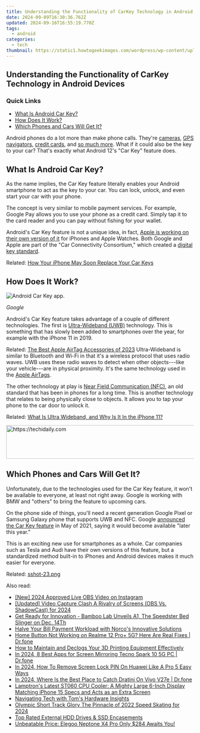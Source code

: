 ```yaml
---
title: Understanding the Functionality of CarKey Technology in Android Devices
date: 2024-09-09T16:30:36.762Z
updated: 2024-09-16T16:55:19.770Z
tags:
  - android
categories:
  - tech
thumbnail: https://static1.howtogeekimages.com/wordpress/wp-content/uploads/2021/10/Android-Car-Key.png
---
```


## Understanding the Functionality of CarKey Technology in Android Devices

### Quick Links

* [What Is Android Car Key?](https://extra-skills.techidaily.com/new-prime-propeller-picks-unveiling-top-5-motors-for-drones/)
* [How Does It Work?](https://some-techniques.techidaily.com/new-filmoras-competitors-the-ultimate-list-of-top-notch-free-template-collections/)
* [Which Phones and Cars Will Get It?](https://youtube-sure.techidaily.com/ed-2024-approved-the-8-most-effective-authentic-promotion-techniques/)

 Android phones do a lot more than make phone calls. They're [cameras](https://blog-min.techidaily.com/how-to-restore-deleted-infinix-hot-30-5g-pictures-an-easy-method-explained-by-fonelab-android-recover-pictures/), [GPS navigators](https://vp-tips.techidaily.com/new-transforming-gifs-to-stickers-comprehensive-instruction-for-messaging-apps-for-2024/), [credit cards](https://extra-skills.techidaily.com/updated-overcoming-content-constraints-s-virtual-world/), and [so much more](https://screen-activity-recording.techidaily.com/2024-approved-transforming-live-interactions-into-captivating-content/). What if it could also be the key to your car? That's exactly what Android 12's "Car Key" feature does.

##  What Is Android Car Key?

 As the name implies, the Car Key feature literally enables your Android smartphone to act as the key to your car. You can lock, unlock, and even start your car with your phone.

 The concept is very similar to mobile payment services. For example, Google Pay allows you to use your phone as a credit card. Simply tap it to the card reader and you can pay without fishing for your wallet.

 Android's Car Key feature is not a unique idea, in fact, [Apple is working on their own version of it](https://fake-location.techidaily.com/complete-tutorial-to-use-vpna-to-fake-gps-location-on-oppo-a78-5g-drfone-by-drfone-virtual-android/) for iPhones and Apple Watches. Both Google and Apple are part of the "Car Connectivity Consortium," which created a [digital key standard](https://carconnectivity.org/press-release/car-connectivity-consortium-announces-publication-digital-key-release-1-0-specification-delivering-industry-standardized-smart-phone-car-key-solution/).

Related: [How Your iPhone May Soon Replace Your Car Keys](https://fake-location.techidaily.com/complete-tutorial-to-use-vpna-to-fake-gps-location-on-oppo-a78-5g-drfone-by-drfone-virtual-android/) 

##  How Does It Work?

![Android Car Key app.](https://static1.howtogeekimages.com/wordpress/wp-content/uploads/2021/10/car-key-app.png) 

_Google_

 Android's Car Key feature takes advantage of a couple of different technologies. The first is [Ultra-Wideband (UWB)](https://easy-unlock-android.techidaily.com/in-2024-a-perfect-guide-to-remove-or-disable-google-smart-lock-on-realme-c67-4g-by-drfone-android/) technology. This is something that has slowly been added to smartphones over the year, for example with the iPhone 11 in 2019.

Related: [The Best Apple AirTag Accessories of 2023](https://techidaily.com/how-to-reset-oppo-reno-10-pro-5g-without-the-home-button-drfone-by-drfone-reset-android-reset-android/) Ultra-Wideband is similar to Bluetooth and Wi-Fi in that it's a wireless protocol that uses radio waves. UWB uses these radio waves to detect when other objects---like your vehicle---are in physical proximity. It's the same technology used in the [Apple AirTags](https://techidaily.com/how-to-reset-oppo-reno-10-pro-5g-without-the-home-button-drfone-by-drfone-reset-android-reset-android/).

 The other technology at play is [Near Field Communication (NFC)](https://extra-information.techidaily.com/the-definitive-guide-to-audio-interfaces-in-podcasting/), an old standard that has been in phones for a long time. This is another technology that relates to being physically close to objects. It allows you to tap your phone to the car door to unlock it.

Related: [What Is Ultra Wideband, and Why Is It In the iPhone 11?](https://easy-unlock-android.techidaily.com/in-2024-a-perfect-guide-to-remove-or-disable-google-smart-lock-on-realme-c67-4g-by-drfone-android/) 

<!-- affiliate ads begin -->
<a href="https://ephamedtechinc.pxf.io/c/5597632/2139322/26400" target="_top" id="2139322">
  <img src="//a.impactradius-go.com/display-ad/26400-2139322" border="0" alt="https://techidaily.com" width="728" height="90"/>
</a>
<img height="0" width="0" src="https://ephamedtechinc.pxf.io/i/5597632/2139322/26400" style="position:absolute;visibility:hidden;" border="0" />
<!-- affiliate ads end -->

##  Which Phones and Cars Will Get It?

 Unfortunately, due to the technologies used for the Car Key feature, it won't be available to everyone, at least not right away. Google is working with BMW and "others" to bring the feature to upcoming cars.

 On the phone side of things, you'll need a recent generation Google Pixel or Samsung Galaxy phone that supports UWB and NFC. Google [announced the Car Key feature](https://www.reviewgeek.com/100418/your-android-phone-may-soon-double-as-a-digital-car-key/) in May of 2021, saying it would become available "later this year."

 This is an exciting new use for smartphones as a whole. Car companies such as Tesla and Audi have their own versions of this feature, but a standardized method built-in to iPhones and Android devices makes it much easier for everyone.

Related: [sshot-23.png](https://www.reviewgeek.com/100418/your-android-phone-may-soon-double-as-a-digital-car-key/)

<ins class="adsbygoogle"
     style="display:block"
     data-ad-format="autorelaxed"
     data-ad-client="ca-pub-7571918770474297"
     data-ad-slot="1223367746"></ins>

<ins class="adsbygoogle"
     style="display:block"
     data-ad-client="ca-pub-7571918770474297"
     data-ad-slot="8358498916"
     data-ad-format="auto"
     data-full-width-responsive="true"></ins>

<span class="atpl-alsoreadstyle">Also read:</span>
<div><ul>
<li><a href="https://screen-recording.techidaily.com/new-2024-approved-live-obs-video-on-instagram/"><u>[New] 2024 Approved Live OBS Video on Instagram</u></a></li>
<li><a href="https://video-capture.techidaily.com/updated-video-capture-clash-a-rivalry-of-screens-obs-vs-shadowcast-for-2024/"><u>[Updated] Video Capture Clash A Rivalry of Screens (OBS Vs. ShadowCast) for 2024</u></a></li>
<li><a href="https://hardware-tips.techidaily.com/get-ready-for-innovation-bamboo-lab-unveils-a1-the-speedster-bed-slinger-on-dec-14th/"><u>Get Ready for Innovation - Bamboo Lab Unveils A1, The Speedster Bed Slinger on Dec. 14Th</u></a></li>
<li><a href="https://solve-marvelous.techidaily.com/halve-your-bill-payment-workload-with-norcos-innovative-solutions/"><u>Halve Your Bill Payment Workload with Norco's Innovative Solutions</u></a></li>
<li><a href="https://change-location.techidaily.com/home-button-not-working-on-realme-12-proplus-5g-here-are-real-fixes-drfone-by-drfone-fix-android-problems-fix-android-problems/"><u>Home Button Not Working on Realme 12 Pro+ 5G? Here Are Real Fixes | Dr.fone</u></a></li>
<li><a href="https://hardware-tips.techidaily.com/how-to-maintain-and-declogs-your-3d-printing-equipment-effectively/"><u>How to Maintain and Declogs Your 3D Printing Equipment Effectively</u></a></li>
<li><a href="https://screen-mirror.techidaily.com/in-2024-8-best-apps-for-screen-mirroring-tecno-spark-10-5g-pc-drfone-by-drfone-android/"><u>In 2024, 8 Best Apps for Screen Mirroring Tecno Spark 10 5G PC | Dr.fone</u></a></li>
<li><a href="https://android-unlock.techidaily.com/in-2024-how-to-remove-screen-lock-pin-on-huawei-like-a-pro-5-easy-ways-by-drfone-android/"><u>In 2024, How To Remove Screen Lock PIN On Huawei Like A Pro 5 Easy Ways</u></a></li>
<li><a href="https://change-location.techidaily.com/in-2024-where-is-the-best-place-to-catch-dratini-on-vivo-v27e-drfone-by-drfone-virtual-android/"><u>In 2024, Where Is the Best Place to Catch Dratini On Vivo V27e | Dr.fone</u></a></li>
<li><a href="https://hardware-tips.techidaily.com/1723175706813-lamptrons-latest-st060-cpu-cooler-a-mighty-large-6-inch-display-matching-iphone-15-specs-and-acts-as-an-extra-screen/"><u>Lamptron's Latest ST060 CPU Cooler: A Mighty Large 6-Inch Display Matching iPhone 15 Specs and Acts as an Extra Screen</u></a></li>
<li><a href="https://hardware-tips.techidaily.com/navigating-tech-with-toms-hardware-insights/"><u>Navigating Tech with Tom's Hardware Insights</u></a></li>
<li><a href="https://fox-friendly.techidaily.com/olympic-short-track-glory-the-pinnacle-of-2022-speed-skating-for-2024/"><u>Olympic Short Track Glory The Pinnacle of 2022 Speed Skating for 2024</u></a></li>
<li><a href="https://hardware-tips.techidaily.com/top-rated-external-hdd-drives-and-ssd-encasements/"><u>Top Rated External HDD Drives & SSD Encasements</u></a></li>
<li><a href="https://hardware-tips.techidaily.com/unbeatable-price-elegoo-neptone-x4-pro-only-284-awaits-you/"><u>Unbeatable Price: Elegoo Neptone X4 Pro Only $284 Awaits You!</u></a></li>
</ul></div>

